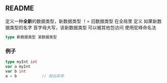 ##  README
定义一种**全新**的数据类型，新数据类型 ！= 旧数据类型
在全局里 定义
如果新数据类型的名字 首字母大写，该新数据类型 可以被其他包访问
使用驼峰命名法

```go
type 新数据类型 某数据类型
```

###   例子
```go
type myInt int
var a myInt
var b int
a = b 			// 抛出异常
```
